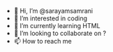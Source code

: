 - 👋 Hi, I’m @sarayamsamrani
- 👀 I’m interested in coding 
- 🌱 I’m currently learning HTML
- 💞️ I’m looking to collaborate on ?
- 📫 How to reach me 

<!---
sarayamsamrani/sarayamsamrani is a ✨ special ✨ repository because its `README.md` (this file) appears on your GitHub profile.
You can click the Preview link to take a look at your changes.
--->
